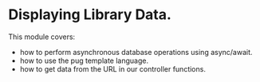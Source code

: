 # Displaying Library Data.
This module covers:
* how to perform asynchronous database operations using async/await.
* how to use the pug template language.
* how to get data from the URL in our controller functions.
